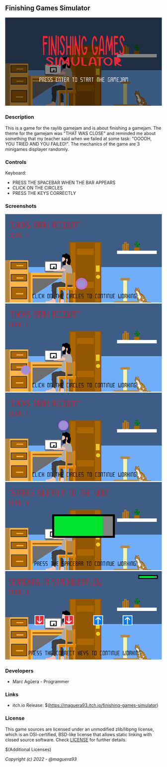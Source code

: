 ## Finishing Games Simulator

![Finishing Games Simulator](https://github.com/maguera93/raylib-game-jam/blob/main/screenshots/screenshoot_4.png?raw=true "Finishing Games Simulator")

### Description

This is a game for the raylib gamejam and is about finishing a gamejam. The theme for the gamejam was "THAT WAS CLOSE" and reminded me about something that my teacher said when we failed at some task: "OOOOH, YOU TRIED AND YOU FAILED!".
The mechanics of the game are 3 minigames displayer randomly.

### Controls

Keyboard:
 - PRESS THE SPACEBAR WHEN THE BAR APPEARS
 - CLICK ON THE CIRCLES
 - PRESS THE KEYS CORRECTLY

### Screenshots

![](https://github.com/maguera93/raylib-game-jam/blob/main/screenshots/screenshoot_1.png?raw=true)
![](https://github.com/maguera93/raylib-game-jam/blob/main/screenshots/screenshoot_2.png?raw=true)
![](https://github.com/maguera93/raylib-game-jam/blob/main/screenshots/screenshoot_3.png?raw=true)
![](https://github.com/maguera93/raylib-game-jam/blob/main/screenshots/screenshoot_5.png?raw=true)
![](https://github.com/maguera93/raylib-game-jam/blob/main/screenshots/screenshoot_6.png?raw=true)

### Developers

 - Marc Agûera - Programmer

### Links

 - itch.io Release: $(https://maguera93.itch.io/finishing-games-simulator)

### License

This game sources are licensed under an unmodified zlib/libpng license, which is an OSI-certified, BSD-like license that allows static linking with closed source software. Check [LICENSE](LICENSE) for further details.

$(Additional Licenses)

*Copyright (c) 2022 - @maguera93*
